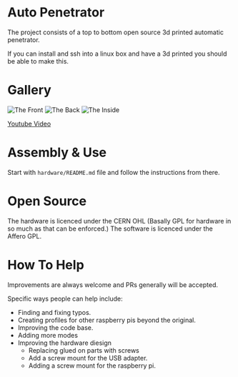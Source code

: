 # Auto Penetrator

The project consists of a top to bottom open source 3d printed automatic penetrator.

If you can install and ssh into a linux box and have a 3d printed you should be able to make this.

# Gallery

![The Front](https://raw.githubusercontent.com/drmrs/auto_pen/master/images/front.jpg)
![The Back](https://raw.githubusercontent.com/drmrs/auto_pen/master/images/back.jpg)
![The Inside](https://raw.githubusercontent.com/drmrs/auto_pen/master/images/inside.jpg)

[Youtube Video](https://www.youtube.com/watch?v=6sc3pjCMek8)

# Assembly & Use

Start with `hardware/README.md` file and follow the instructions from there.

# Open Source

The hardware is licenced under the CERN OHL (Basally GPL for hardware in so much as that can be enforced.)
The software is licenced under the Affero GPL.

# How To Help

Improvements are always welcome and PRs generally will be accepted.

Specific ways people can help include:
- Finding and fixing typos.
- Creating profiles for other raspberry pis beyond the original.
- Improving the code base.
- Adding more modes
- Improving the hardware diesign
    - Replacing glued on parts with screws
    - Add a screw mount for the USB adapter.
    - Adding a screw mount for the raspberry pi.



